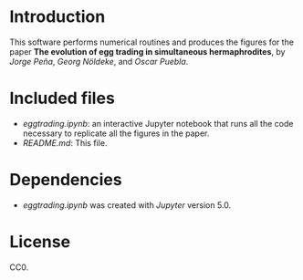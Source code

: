 # Introduction

This software performs numerical routines and produces the figures for the paper **The evolution of egg trading in simultaneous hermaphrodites**, by *Jorge Peña*, *Georg Nöldeke*, and *Oscar Puebla*. 

# Included files

* *eggtrading.ipynb*: an interactive Jupyter notebook that runs all the code necessary to replicate all the figures in the paper.
* *README.md*: This file.

# Dependencies

* *eggtrading.ipynb* was created with *Jupyter* version 5.0.

# License

CC0.
